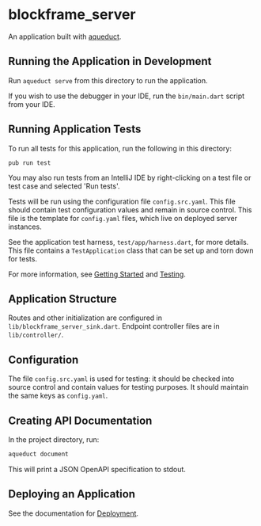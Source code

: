 
# blockframe_server

An application built with [aqueduct](https://github.com/stablekernel/aqueduct).

## Running the Application in Development

Run `aqueduct serve` from this directory to run the application.

If you wish to use the debugger in your IDE, run the `bin/main.dart` script from your IDE.

## Running Application Tests

To run all tests for this application, run the following in this directory:

```
pub run test
```

You may also run tests from an IntelliJ IDE by right-clicking on a test file or test case and selected 'Run tests'.

Tests will be run using the configuration file `config.src.yaml`. This file should contain  test configuration values and remain in source control. This file is the template for `config.yaml` files, which live on deployed server instances.

See the application test harness, `test/app/harness.dart`, for more details. This file contains a `TestApplication` class that can be set up and torn down for tests.

For more information, see [Getting Started](https://aqueduct.io/docs/) and [Testing](https://aqueduct.io/docs/testing/overview).

## Application Structure

Routes and other initialization are configured in `lib/blockframe_server_sink.dart`. Endpoint controller files are in `lib/controller/`.

## Configuration

The file `config.src.yaml` is used for testing: it should be checked into source control and contain values for testing purposes. It should maintain the same keys as `config.yaml`.

## Creating API Documentation

In the project directory, run:

```bash
aqueduct document
```

This will print a JSON OpenAPI specification to stdout.

## Deploying an Application

See the documentation for [Deployment](https://aqueduct.io/docs/deploy/overview/).

